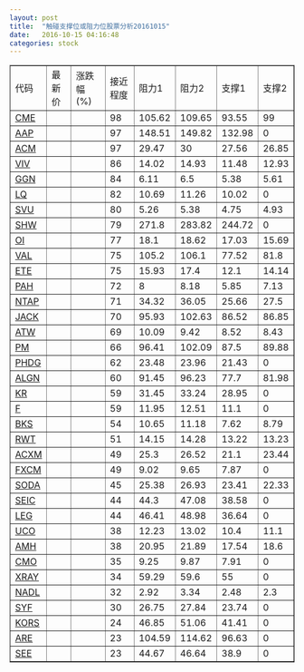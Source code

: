 ```yaml
---
layout: post
title:  "触碰支撑位或阻力位股票分析20161015"
date:   2016-10-15 04:16:48
categories: stock
---
```

<script type="text/javascript">
var stockList = []
stockList.push('gb_cme');
stockList.push('gb_aap');
stockList.push('gb_acm');
stockList.push('gb_viv');
stockList.push('gb_ggn');
stockList.push('gb_lq');
stockList.push('gb_svu');
stockList.push('gb_shw');
stockList.push('gb_oi');
stockList.push('gb_val');
stockList.push('gb_ete');
stockList.push('gb_pah');
stockList.push('gb_ntap');
stockList.push('gb_jack');
stockList.push('gb_atw');
stockList.push('gb_pm');
stockList.push('gb_phdg');
stockList.push('gb_algn');
stockList.push('gb_kr');
stockList.push('gb_f');
stockList.push('gb_bks');
stockList.push('gb_rwt');
stockList.push('gb_acxm');
stockList.push('gb_fxcm');
stockList.push('gb_soda');
stockList.push('gb_seic');
stockList.push('gb_leg');
stockList.push('gb_uco');
stockList.push('gb_amh');
stockList.push('gb_cmo');
stockList.push('gb_xray');
stockList.push('gb_nadl');
stockList.push('gb_syf');
stockList.push('gb_kors');
stockList.push('gb_are');
stockList.push('gb_see');
</script>
<table border="1">
 <tr>
 <td>代码</td>
 <td>最新价</td>
 <td>涨跌幅(%)</td>
 <td>接近程度</td>
 <td>阻力1</td>
 <td>阻力2</td>
 <td>支撑1</td>
 <td>支撑2</td>
</tr>
  <tr id="cme" class="red">
  <td><a href="http://stock.finance.sina.com.cn/usstock/quotes/CME.html" target="_blank">CME</a></td><td></td><td></td><td>98</td><td>105.62</td><td>109.65</td><td>93.55</td><td>99</td></tr>
  <tr id="aap" class="red">
  <td><a href="http://stock.finance.sina.com.cn/usstock/quotes/AAP.html" target="_blank">AAP</a></td><td></td><td></td><td>97</td><td>148.51</td><td>149.82</td><td>132.98</td><td>0</td></tr>
  <tr id="acm" class="green">
  <td><a href="http://stock.finance.sina.com.cn/usstock/quotes/ACM.html" target="_blank">ACM</a></td><td></td><td></td><td>97</td><td>29.47</td><td>30</td><td>27.56</td><td>26.85</td></tr>
  <tr id="viv" class="red">
  <td><a href="http://stock.finance.sina.com.cn/usstock/quotes/VIV.html" target="_blank">VIV</a></td><td></td><td></td><td>86</td><td>14.02</td><td>14.93</td><td>11.48</td><td>12.93</td></tr>
  <tr id="ggn" class="red">
  <td><a href="http://stock.finance.sina.com.cn/usstock/quotes/GGN.html" target="_blank">GGN</a></td><td></td><td></td><td>84</td><td>6.11</td><td>6.5</td><td>5.38</td><td>5.61</td></tr>
  <tr id="lq" class="red">
  <td><a href="http://stock.finance.sina.com.cn/usstock/quotes/LQ.html" target="_blank">LQ</a></td><td></td><td></td><td>82</td><td>10.69</td><td>11.26</td><td>10.02</td><td>0</td></tr>
  <tr id="svu" class="green">
  <td><a href="http://stock.finance.sina.com.cn/usstock/quotes/SVU.html" target="_blank">SVU</a></td><td></td><td></td><td>80</td><td>5.26</td><td>5.38</td><td>4.75</td><td>4.93</td></tr>
  <tr id="shw" class="red">
  <td><a href="http://stock.finance.sina.com.cn/usstock/quotes/SHW.html" target="_blank">SHW</a></td><td></td><td></td><td>79</td><td>271.8</td><td>283.82</td><td>244.72</td><td>0</td></tr>
  <tr id="oi" class="green">
  <td><a href="http://stock.finance.sina.com.cn/usstock/quotes/OI.html" target="_blank">OI</a></td><td></td><td></td><td>77</td><td>18.1</td><td>18.62</td><td>17.03</td><td>15.69</td></tr>
  <tr id="val" class="red">
  <td><a href="http://stock.finance.sina.com.cn/usstock/quotes/VAL.html" target="_blank">VAL</a></td><td></td><td></td><td>75</td><td>105.2</td><td>106.1</td><td>77.52</td><td>81.8</td></tr>
  <tr id="ete" class="red">
  <td><a href="http://stock.finance.sina.com.cn/usstock/quotes/ETE.html" target="_blank">ETE</a></td><td></td><td></td><td>75</td><td>15.93</td><td>17.4</td><td>12.1</td><td>14.14</td></tr>
  <tr id="pah" class="green">
  <td><a href="http://stock.finance.sina.com.cn/usstock/quotes/PAH.html" target="_blank">PAH</a></td><td></td><td></td><td>72</td><td>8</td><td>8.18</td><td>5.85</td><td>7.13</td></tr>
  <tr id="ntap" class="red">
  <td><a href="http://stock.finance.sina.com.cn/usstock/quotes/NTAP.html" target="_blank">NTAP</a></td><td></td><td></td><td>71</td><td>34.32</td><td>36.05</td><td>25.66</td><td>27.5</td></tr>
  <tr id="jack" class="red">
  <td><a href="http://stock.finance.sina.com.cn/usstock/quotes/JACK.html" target="_blank">JACK</a></td><td></td><td></td><td>70</td><td>95.93</td><td>102.63</td><td>86.52</td><td>86.85</td></tr>
  <tr id="atw" class="red">
  <td><a href="http://stock.finance.sina.com.cn/usstock/quotes/ATW.html" target="_blank">ATW</a></td><td></td><td></td><td>69</td><td>10.09</td><td>9.42</td><td>8.52</td><td>8.43</td></tr>
  <tr id="pm" class="red">
  <td><a href="http://stock.finance.sina.com.cn/usstock/quotes/PM.html" target="_blank">PM</a></td><td></td><td></td><td>66</td><td>96.41</td><td>102.09</td><td>87.5</td><td>89.88</td></tr>
  <tr id="phdg" class="green">
  <td><a href="http://stock.finance.sina.com.cn/usstock/quotes/PHDG.html" target="_blank">PHDG</a></td><td></td><td></td><td>62</td><td>23.48</td><td>23.96</td><td>21.43</td><td>0</td></tr>
  <tr id="algn" class="red">
  <td><a href="http://stock.finance.sina.com.cn/usstock/quotes/ALGN.html" target="_blank">ALGN</a></td><td></td><td></td><td>60</td><td>91.45</td><td>96.23</td><td>77.7</td><td>81.98</td></tr>
  <tr id="kr" class="red">
  <td><a href="http://stock.finance.sina.com.cn/usstock/quotes/KR.html" target="_blank">KR</a></td><td></td><td></td><td>59</td><td>31.45</td><td>33.24</td><td>28.95</td><td>0</td></tr>
  <tr id="f" class="red">
  <td><a href="http://stock.finance.sina.com.cn/usstock/quotes/F.html" target="_blank">F</a></td><td></td><td></td><td>59</td><td>11.95</td><td>12.51</td><td>11.1</td><td>0</td></tr>
  <tr id="bks" class="red">
  <td><a href="http://stock.finance.sina.com.cn/usstock/quotes/BKS.html" target="_blank">BKS</a></td><td></td><td></td><td>54</td><td>10.65</td><td>11.18</td><td>7.62</td><td>8.79</td></tr>
  <tr id="rwt" class="red">
  <td><a href="http://stock.finance.sina.com.cn/usstock/quotes/RWT.html" target="_blank">RWT</a></td><td></td><td></td><td>51</td><td>14.15</td><td>14.28</td><td>13.22</td><td>13.23</td></tr>
  <tr id="acxm" class="red">
  <td><a href="http://stock.finance.sina.com.cn/usstock/quotes/ACXM.html" target="_blank">ACXM</a></td><td></td><td></td><td>49</td><td>25.3</td><td>26.52</td><td>21.1</td><td>23.44</td></tr>
  <tr id="fxcm" class="green">
  <td><a href="http://stock.finance.sina.com.cn/usstock/quotes/FXCM.html" target="_blank">FXCM</a></td><td></td><td></td><td>49</td><td>9.02</td><td>9.65</td><td>7.87</td><td>0</td></tr>
  <tr id="soda" class="red">
  <td><a href="http://stock.finance.sina.com.cn/usstock/quotes/SODA.html" target="_blank">SODA</a></td><td></td><td></td><td>45</td><td>25.38</td><td>26.93</td><td>23.41</td><td>22.33</td></tr>
  <tr id="seic" class="red">
  <td><a href="http://stock.finance.sina.com.cn/usstock/quotes/SEIC.html" target="_blank">SEIC</a></td><td></td><td></td><td>44</td><td>44.3</td><td>47.08</td><td>38.58</td><td>0</td></tr>
  <tr id="leg" class="red">
  <td><a href="http://stock.finance.sina.com.cn/usstock/quotes/LEG.html" target="_blank">LEG</a></td><td></td><td></td><td>44</td><td>46.41</td><td>48.98</td><td>36.64</td><td>0</td></tr>
  <tr id="uco" class="green">
  <td><a href="http://stock.finance.sina.com.cn/usstock/quotes/UCO.html" target="_blank">UCO</a></td><td></td><td></td><td>38</td><td>12.23</td><td>13.02</td><td>10.4</td><td>11.1</td></tr>
  <tr id="amh" class="red">
  <td><a href="http://stock.finance.sina.com.cn/usstock/quotes/AMH.html" target="_blank">AMH</a></td><td></td><td></td><td>38</td><td>20.95</td><td>21.89</td><td>17.54</td><td>18.6</td></tr>
  <tr id="cmo" class="red">
  <td><a href="http://stock.finance.sina.com.cn/usstock/quotes/CMO.html" target="_blank">CMO</a></td><td></td><td></td><td>35</td><td>9.25</td><td>9.87</td><td>7.91</td><td>0</td></tr>
  <tr id="xray" class="red">
  <td><a href="http://stock.finance.sina.com.cn/usstock/quotes/XRAY.html" target="_blank">XRAY</a></td><td></td><td></td><td>34</td><td>59.29</td><td>59.6</td><td>55</td><td>0</td></tr>
  <tr id="nadl" class="red">
  <td><a href="http://stock.finance.sina.com.cn/usstock/quotes/NADL.html" target="_blank">NADL</a></td><td></td><td></td><td>32</td><td>2.92</td><td>3.34</td><td>2.48</td><td>2.3</td></tr>
  <tr id="syf" class="red">
  <td><a href="http://stock.finance.sina.com.cn/usstock/quotes/SYF.html" target="_blank">SYF</a></td><td></td><td></td><td>30</td><td>26.75</td><td>27.84</td><td>23.74</td><td>0</td></tr>
  <tr id="kors" class="red">
  <td><a href="http://stock.finance.sina.com.cn/usstock/quotes/KORS.html" target="_blank">KORS</a></td><td></td><td></td><td>24</td><td>46.85</td><td>51.06</td><td>41.41</td><td>0</td></tr>
  <tr id="are" class="red">
  <td><a href="http://stock.finance.sina.com.cn/usstock/quotes/ARE.html" target="_blank">ARE</a></td><td></td><td></td><td>23</td><td>104.59</td><td>114.62</td><td>96.63</td><td>0</td></tr>
  <tr id="see" class="red">
  <td><a href="http://stock.finance.sina.com.cn/usstock/quotes/SEE.html" target="_blank">SEE</a></td><td></td><td></td><td>23</td><td>44.67</td><td>46.64</td><td>38.9</td><td>0</td></tr>
</table>
